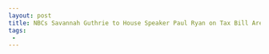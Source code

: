 ```yaml
---
layout: post
title: NBCs Savannah Guthrie to House Speaker Paul Ryan on Tax Bill Are You Living in a Fantasy World
tags:
 -
---
```


